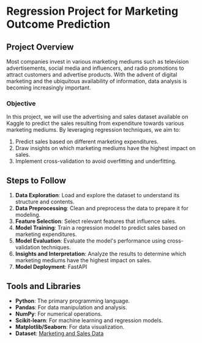 # Regression Project for Marketing Outcome Prediction

## Project Overview

Most companies invest in various marketing mediums such as television advertisements, social media and influencers, and radio promotions to attract customers and advertise products. With the advent of digital marketing and the ubiquitous availability of information, data analysis is becoming increasingly important.

### Objective

In this project, we will use the advertising and sales dataset available on Kaggle to predict the sales resulting from expenditure towards various marketing mediums. By leveraging regression techniques, we aim to:

1. Predict sales based on different marketing expenditures.
2. Draw insights on which marketing mediums have the highest impact on sales.
3. Implement cross-validation to avoid overfitting and underfitting.

## Steps to Follow

1. **Data Exploration**: Load and explore the dataset to understand its structure and contents.
2. **Data Preprocessing**: Clean and preprocess the data to prepare it for modeling.
3. **Feature Selection**: Select relevant features that influence sales.
4. **Model Training**: Train a regression model to predict sales based on marketing expenditures.
5. **Model Evaluation**: Evaluate the model's performance using cross-validation techniques.
6. **Insights and Interpretation**: Analyze the results to determine which marketing mediums have the highest impact on sales.
7. **Model Deployment**: FastAPI

## Tools and Libraries

- **Python**: The primary programming language.
- **Pandas**: For data manipulation and analysis.
- **NumPy**: For numerical operations.
- **Scikit-learn**: For machine learning and regression models.
- **Matplotlib/Seaborn**: For data visualization.
- **Dataset**: [Marketing and Sales Data](https://www.kaggle.com/datasets/harrimansaragih/dummy-advertising-and-sales-data)
